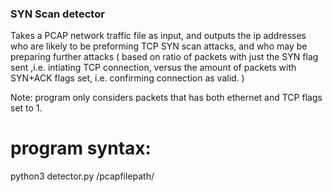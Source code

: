 ### SYN Scan detector ### 

Takes a PCAP network traffic file as input, and outputs the ip addresses who are likely to be preforming TCP SYN scan attacks, and who may be preparing further attacks ( based on ratio of packets with just the SYN flag sent ,i.e. intiating TCP connection, versus the amount of packets with SYN+ACK flags set, i.e. confirming connection as valid. )

Note: program only considers packets that has both ethernet and TCP flags set to 1. 

# program syntax: 
python3 detector.py /pcapfilepath/

